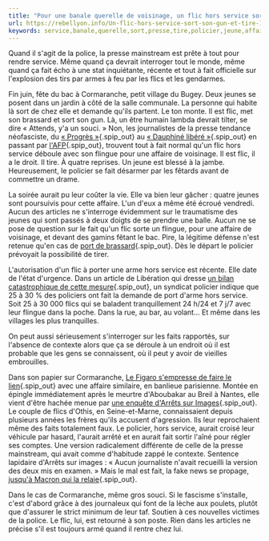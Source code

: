 ```yaml
---
title: "Pour une banale querelle de voisinage, un flic hors service sort son gun, tire et blesse un jeune"
url: https://rebellyon.info/Un-flic-hors-service-sort-son-gun-et-tire-19431
keywords: service,banale,querelle,sort,presse,tire,policier,jeune,affaire,voisinage,flingue,flic,jeunes,cormaranche,flics,gun,blesse
---
```

Quand il s'agit de la police, la presse mainstream est prête à tout pour rendre service. Même quand ça devrait interroger tout le monde, même quand ça fait écho à une stat inquiétante, récente et tout à fait officielle sur l'explosion des tirs par armes à feu par les flics et les gendarmes.

Fin juin, fête du bac à Cormaranche, petit village du Bugey. Deux jeunes se posent dans un jardin à côté de la salle communale. La personne qui habite là sort de chez elle et demande qu'ils partent. Le ton monte. Il est flic, met son brassard et sort son gun. Là, un être humain lambda devrait tilter, se dire « Attends, y'a un souci. » Non, les journalistes de la presse tendance néofasciste, du [« Progrès »](https://www.leprogres.fr/ain-01/2018/07/06/coups-de-feu-tires-par-un-policier-a-cormaranche-en-bugey-quatre-jeunes-mis-en-examen){.spip_out} au [« Dauphiné libéré »](https://www.ledauphine.com/faits-divers/2018/07/06/policier-tabasse-a-son-domicile-six-arrestations){.spip_out} en passant par [l'AFP](https://www.ledauphine.com/faits-divers/2018/07/06/policier-tabasse-a-son-domicile-six-arrestations){.spip_out}, trouvent tout à fait normal qu'un flic hors service déboule avec son flingue pour une affaire de voisinage. Il est flic, il a le droit. Il tire. À quatre reprises. Un jeune est blessé à la jambe. Heureusement, le policier se fait désarmer par les fêtards avant de commettre un drame.

La soirée aurait pu leur coûter la vie. Elle va bien leur gâcher : quatre jeunes sont poursuivis pour cette affaire. L'un d'eux a même été écroué vendredi. Aucun des articles ne s'interroge évidemment sur le traumatisme des jeunes qui sont passés à deux doigts de se prendre une balle. Aucun ne se pose de question sur le fait qu'un flic sorte un flingue, pour une affaire de voisinage, et devant des gamins fêtant le bac. Pire, la légitime défense n'est retenue qu'en cas de [port de brassard](https://blog.francetvinfo.fr/police/2017/03/21/art-435-1-du-code-de-la-securite-interieure-licence-to-kill.html){.spip_out}. Dès le départ le policier prévoyait la possibilité de tirer.

L'autorisation d'un flic à porter une arme hors service est récente. Elle date de l'état d'urgence. Dans un article de Libération qui dresse [un bilan catastrophique de cette mesure](http://www.liberation.fr/france/2017/11/21/quelles-consequences-a-eu-l-autorisation-du-port-d-arme-en-dehors-du-service-pour-les-policiers_1611306){.spip_out}, un syndicat policier indique que 25 à 30 % des policiers ont fait la demande de port d'arme hors service. Soit 25 à 30 000 flics qui se baladent tranquillement 24 h/24 et 7 j/7 avec leur flingue dans la poche. Dans la rue, au bar, au volant... Et même dans les villages les plus tranquilles.

On peut aussi sérieusement s'interroger sur les faits rapportés, sur l'absence de contexte alors que ça se déroule à un endroit où il est probable que les gens se connaissent, où il peut y avoir de vieilles embrouilles.

Dans son papier sur Cormaranche, [Le Figaro s'empresse de faire le lien](http://www.lefigaro.fr/flash-actu/2018/07/06/97001-20180706FILWWW00395-dans-le-bugey-un-gardien-de-la-paix-roue-de-coups-chez-lui.php){.spip_out} avec une affaire similaire, en banlieue parisienne. Montée en épingle immédiatement après le meurtre d'Aboubakar au Breil à Nantes, elle vient d'être hachée menue par [une enquête d'Arrêts sur Images](https://www.arretsurimages.net/articles/policiers-agresses-en-seine-et-marne-le-contexte-que-les-medias-nont-pas-raconte){.spip_out}. Le couple de flics d'Othis, en Seine-et-Marne, connaissaient depuis plusieurs années les frères qu'ils accusent d'agression. Ils leur reprochaient même des faits totalement faux. Le policier, hors service, aurait croisé leur véhicule par hasard, l'aurait arrêté et en aurait fait sortir l'aîné pour régler ses comptes. Une version radicalement différente de celle de la presse mainstream, qui avait comme d'habitude zappé le contexte. Sentence lapidaire d'Arrêts sur images : « Aucun journaliste n'avait recueilli la version des deux mis en examen. » Mais le mal est fait, la fake news se propage, [jusqu'à Macron qui la relaie](https://paris-luttes.info/othys-apres-le-meurtre-de-nantes-10582){.spip_out}.

Dans le cas de Cormaranche, même gros souci. Si le fascisme s'installe, c'est d'abord grâce à des journaleux qui font de la lèche aux poulets, plutôt que d'assurer le strict minimum de leur taf. Soutien à ces nouvelles victimes de la police. Le flic, lui, est retourné à son poste. Rien dans les articles ne précise s'il est toujours armé quand il rentre chez lui.
